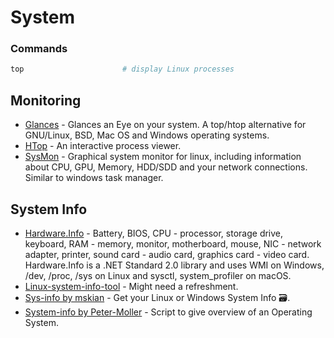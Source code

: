 # System

### Commands
````powershell
top                      # display Linux processes
````

## Monitoring
- [Glances](https://github.com/nicolargo/glances) - Glances an Eye on your system. A top/htop alternative for GNU/Linux, BSD, Mac OS and Windows operating systems.
- [HTop](https://github.com/htop-dev/htop) - An interactive process viewer.
- [SysMon](https://github.com/MatthiasSchinzel/sysmon) - Graphical system monitor for linux, including information about CPU, GPU, Memory, HDD/SDD and your network connections. Similar to windows task manager.

## System Info
- [Hardware.Info](https://github.com/jinjinov/hardware.info) - Battery, BIOS, CPU - processor, storage drive, keyboard, RAM - memory, monitor, motherboard, mouse, NIC - network adapter, printer, sound card - audio card, graphics card - video card. Hardware.Info is a .NET Standard 2.0 library and uses WMI on Windows, /dev, /proc, /sys on Linux and sysctl, system_profiler on macOS.
- [Linux-system-info-tool](https://github.com/lucidtrip/linux-system-info-tool) - Might need a refreshment.
- [Sys-info by mskian](https://github.com/mskian/sys-info) - Get your Linux or Windows System Info 🗃.
- [System-info by Peter-Moller](https://github.com/Peter-Moller/system-info) - Script to give overview of an Operating System.
